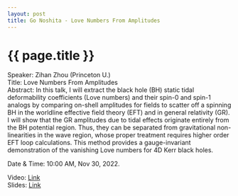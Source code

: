 ```yaml
---
layout: post
title: Go Noshita - Love Numbers From Amplitudes
---
```


{{ page.title }}
================

Speaker: Zihan Zhou (Princeton U.)  
Title: Love Numbers From Amplitudes  
Abstract: In this talk, I will extract the black hole (BH) static tidal deformability coefficients (Love numbers) and their spin-0 and spin-1 analogs by comparing on-shell amplitudes for fields to scatter off a spinning BH in the worldline effective field theory (EFT) and in general relativity (GR). I will show that the GR amplitudes due to tidal effects originate entirely from the BH potential region. Thus, they can be separated from gravitational non-linearities in the wave region, whose proper treatment requires higher order EFT loop calculations. This method provides a gauge-invariant demonstration of the vanishing Love numbers for 4D Kerr black holes.  

Date & Time: 10:00 AM, Nov 30, 2022.

Video: [Link](https://www.bilibili.com/video/BV1S14y1n7MJ/?share_source=copy_web&vd_source=2923cd18e23f9cfd0265ae363e788c67)  
Slides: [Link]( )